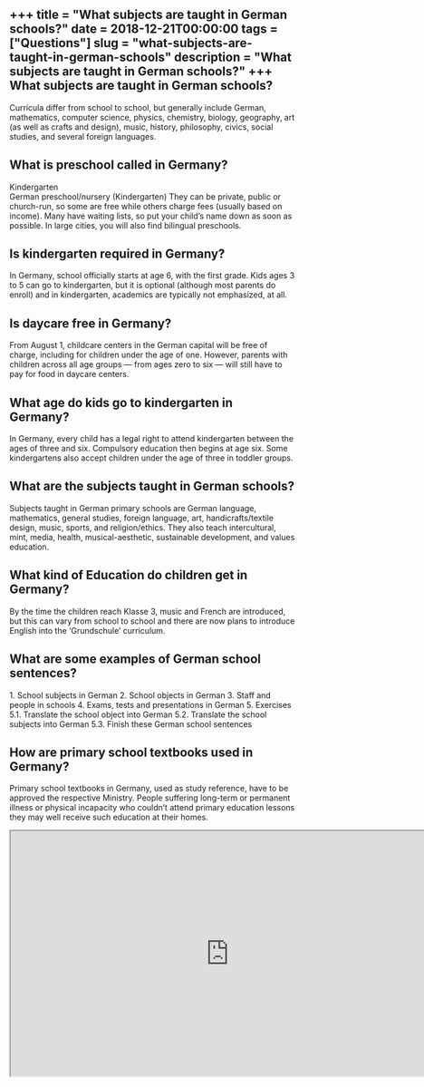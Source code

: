 +++
title = "What subjects are taught in German schools?"
date = 2018-12-21T00:00:00
tags = ["Questions"]
slug = "what-subjects-are-taught-in-german-schools"
description = "What subjects are taught in German schools?"
+++
What subjects are taught in German schools?
-------------------------------------------

Curricula differ from school to school, but generally include German, mathematics, computer science, physics, chemistry, biology, geography, art (as well as crafts and design), music, history, philosophy, civics, social studies, and several foreign languages.

What is preschool called in Germany?
------------------------------------

Kindergarten  
German preschool/nursery (Kindergarten) They can be private, public or church-run, so some are free while others charge fees (usually based on income). Many have waiting lists, so put your child’s name down as soon as possible. In large cities, you will also find bilingual preschools.

Is kindergarten required in Germany?
------------------------------------

In Germany, school officially starts at age 6, with the first grade. Kids ages 3 to 5 can go to kindergarten, but it is optional (although most parents do enroll) and in kindergarten, academics are typically not emphasized, at all.

Is daycare free in Germany?
---------------------------

From August 1, childcare centers in the German capital will be free of charge, including for children under the age of one. However, parents with children across all age groups — from ages zero to six — will still have to pay for food in daycare centers.

What age do kids go to kindergarten in Germany?
-----------------------------------------------

In Germany, every child has a legal right to attend kindergarten between the ages of three and six. Compulsory education then begins at age six. Some kindergartens also accept children under the age of three in toddler groups.

What are the subjects taught in German schools?
-----------------------------------------------

Subjects taught in German primary schools are German language, mathematics, general studies, foreign language, art, handicrafts/textile design, music, sports, and religion/ethics. They also teach intercultural, mint, media, health, musical-aesthetic, sustainable development, and values education.

What kind of Education do children get in Germany?
--------------------------------------------------

By the time the children reach Klasse 3, music and French are introduced, but this can vary from school to school and there are now plans to introduce English into the ‘Grundschule’ curriculum.

What are some examples of German school sentences?
--------------------------------------------------

1\. School subjects in German 2. School objects in German 3. Staff and people in schools 4. Exams, tests and presentations in German 5. Exercises 5.1. Translate the school object into German 5.2. Translate the school subjects into German 5.3. Finish these German school sentences

How are primary school textbooks used in Germany?
-------------------------------------------------

Primary school textbooks in Germany, used as study reference, have to be approved the respective Ministry. People suffering long-term or permanent illness or physical incapacity who couldn’t attend primary education lessons they may well receive such education at their homes.

<iframe allow="accelerometer; autoplay; clipboard-write; encrypted-media; gyroscope; picture-in-picture" allowfullscreen="" class="__youtube_prefs__  epyt-is-override  no-lazyload" data-no-lazy="1" data-origheight="433" data-origwidth="770" data-skipgform_ajax_framebjll="" height="433" id="_ytid_23373" loading="lazy" src="https://www.youtube.com/embed/EILYS8YDDAM?enablejsapi=1&autoplay=0&cc_load_policy=0&cc_lang_pref=&iv_load_policy=1&loop=0&modestbranding=0&rel=1&fs=1&playsinline=0&autohide=2&theme=dark&color=red&controls=1&" title="YouTube player" width="770"></iframe>
